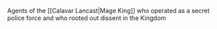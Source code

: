 Agents of the [[Calavar Lancast|Mage King]] who operated as a secret police force and who rooted out dissent in the Kingdom
